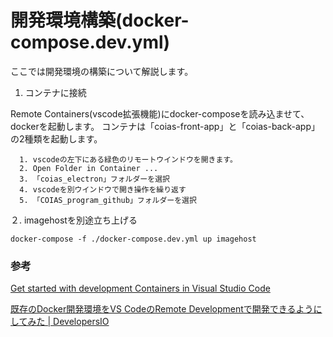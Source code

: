 # 開発環境構築(docker-compose.dev.yml)

ここでは開発環境の構築について解説します。

1. コンテナに接続

Remote Containers(vscode拡張機能)にdocker-composeを読み込ませて、dockerを起動します。
コンテナは「coias-front-app」と「coias-back-app」の2種類を起動します。

      1. vscodeの左下にある緑色のリモートウインドウを開きます。
      2. Open Folder in Container ...
      3. 「coias_electron」フォルダーを選択
      4. vscodeを別ウインドウで開き操作を繰り返す
      5. 「COIAS_program_github」フォルダーを選択

２. imagehostを別途立ち上げる

```
docker-compose -f ./docker-compose.dev.yml up imagehost
```

### 参考

[Get started with development Containers in Visual Studio Code](https://code.visualstudio.com/docs/remote/containers-tutorial)

[既存のDocker開発環境をVS CodeのRemote Developmentで開発できるようにしてみた | DevelopersIO](https://dev.classmethod.jp/articles/add-vs-code-remote-development-settings-to-existing-docker-environment/)

